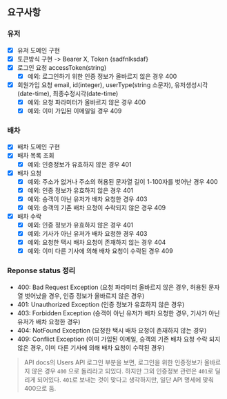 ## 요구사항

### 유저
- [x] 유저 도메인 구현
- [x] 토큰방식 구현 -> Bearer X, Token {sadfnlksdaf}
- [x] 로그인 요청 accessToken(string)
  - [x] 예외: 로그인하기 위한 인증 정보가 올바르지 않은 경우 400 
- [x] 회원가입 요청 email, id(integer), userType(string 소문자), 유저생성시각(date-time), 최종수정시각(date-time)
  - [x] 예외: 요청 파라미터가 올바르지 않은 경우 400
  - [x] 예외: 이미 가입된 이메일일 경우 409

### 배차
- [x] 배차 도메인 구현
- [x] 배차 목록 조회
  - [x] 예외: 인증정보가 유효하지 않은 경우 401
- [x] 배차 요청
  - [x] 예외: 주소가 없거나 주소의 허용된 문자열 길이 1-100자를 벗어난 경우 400
  - [x] 예외: 인증 정보가 유효하지 않은 경우 401
  - [x] 예외: 승객이 아닌 유저가 배차 요청한 경우 403
  - [x] 예외: 승객의 기존 배차 요청이 수락되지 않은 경우 409
- [x] 배차 수락
  - [x] 예외: 인증 정보가 유효하지 않은 경우 401
  - [x] 예외: 기사가 아닌 유저가 배차 요청한 경우 403
  - [x] 예외: 요청한 택시 배차 요청이 존재하지 않는 경우 404
  - [x] 예외: 이미 다른 기사에 의해 배차 요청이 수락된 경우 409

### Reponse status 정리
- 400: Bad Request Exception (요청 파라미터 올바르지 않은 경우, 허용된 문자열 벗어났을 경우, 인증 정보가 올바르지 않은 경우)
- 401: Unauthorized Exception (인증 정보가 유효하지 않은 경우)
- 403: Forbidden Exception (승객이 아닌 유저가 배차 요청한 경우, 기사가 아닌 유저가 배차 요청한 경우)
- 404: NotFound Exception (요청한 택시 배차 요청이 존재하지 않는 경우)
- 409: Conflict Exception (이미 가입된 이메일, 승객의 기존 배차 요청 수락 되지 않은 경우, 이미 다른 기사에 의해 배차 요청이 수락된 경우)

> API docs의 Users API 로그인 부분을 보면, 로그인을 위한 인증정보가 올바르지 않은 경우 `400` 으로 돌리라고 되있다. 하지만 그외 인증정보 관련은 `401`로 딜리게 되어있다. `401`로 보내는 것이 맞다고 생각하지만, 일단 API 명세에 맞춰 400으로 둠.